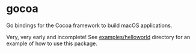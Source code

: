 # gocoa
Go bindings for the Cocoa framework to build macOS applications.

Very, very early and incomplete! See [examples/helloworld](examples/helloworld) directory for an example of how to use this package.
